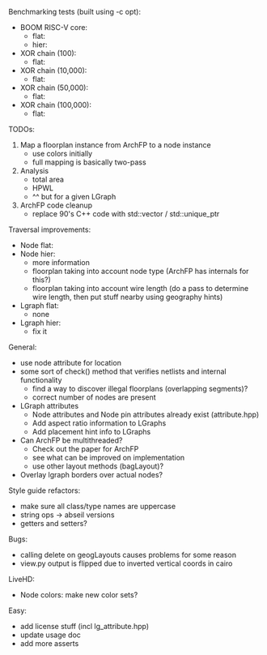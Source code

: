 Benchmarking tests (built using -c opt):
 - BOOM RISC-V core:
   - flat: 
   - hier: 
 - XOR chain (100):
   - flat:
 - XOR chain (10,000):
   - flat:
 - XOR chain (50,000):
   - flat: 
 - XOR chain (100,000):
   - flat: 

TODOs:
1. Map a floorplan instance from ArchFP to a node instance
   - use colors initially
   - full mapping is basically two-pass
2. Analysis
   - total area
   - HPWL
   - ^^ but for a given LGraph
3. ArchFP code cleanup
   - replace 90's C++ code with std::vector / std::unique_ptr

Traversal improvements:
 - Node flat:
 - Node hier:
   - more information
   - floorplan taking into account node type (ArchFP has internals for this?)
   - floorplan taking into account wire length (do a pass to determine wire length, then put stuff nearby using geography hints)
 - Lgraph flat:
   - none
 - Lgraph hier:
   - fix it

General:
 - use node attribute for location
 - some sort of check() method that verifies netlists and internal functionality
   - find a way to discover illegal floorplans (overlapping segments)?
   - correct number of nodes are present
 - LGraph attributes
   - Node attributes and Node pin attributes already exist (attribute.hpp)
   - Add aspect ratio information to LGraphs
   - Add placement hint info to LGraphs
 - Can ArchFP be multithreaded?
   - Check out the paper for ArchFP
   - see what can be improved on implementation
   - use other layout methods (bagLayout)?
 - Overlay lgraph borders over actual nodes?

Style guide refactors:
 - make sure all class/type names are uppercase
 - string ops -> abseil versions
 - getters and setters?

Bugs:
 - calling delete on geogLayouts causes problems for some reason
 - view.py output is flipped due to inverted vertical coords in cairo

LiveHD:
 - Node colors: make new color sets?

Easy:
 - add license stuff (incl lg_attribute.hpp)
 - update usage doc
 - add more asserts
